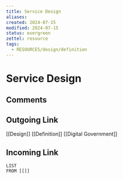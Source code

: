 ```yaml
---
title: Service Design
aliases: 
created: 2024-07-15
modified: 2024-07-15
status: evergreen
zettel: resource
tags:
  - RESOURCES/design/definition 
---
```

# Service Design
## Comments

## Outgoing Link
[[Design]]
[[Definition]]
[[Digital Government]]
## Incoming Link
```dataview
LIST
FROM [[]]
```